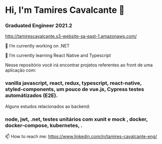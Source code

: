 # Hi, I'm Tamires Cavalcante 👋
### Graduated Engineer 2021.2

http://tamirescavalcante.s3-website-sa-east-1.amazonaws.com/

🔭 I’m currently working on .NET

🌱 I’m currently learning React Native and Typescript

Nesse repositório você irá encontrar projetos referentes ao front de uma aplicação com: 
### vanilla javascript, react, redux, typescript, react-native, styled-components, um pouco de vue.js, Cypress testes automátizados (E2E).

Alguns estudos relacionados ao backend: 
### node, jwt, .net, testes unitários com xunit e mock , docker, docker-compose, kubernetes, .

📫 How to reach me: https://www.linkedin.com/in/tamires-cavalcante-eng/


